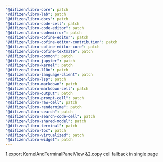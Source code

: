 ```yaml
---
"@difizen/libro-core": patch
"@difizen/libro-lab": patch
"@difizen/libro-docs": patch
"@difizen/libro-code-cell": patch
"@difizen/libro-code-editor": patch
"@difizen/libro-codemirror": patch
"@difizen/libro-cofine-editor": patch
"@difizen/libro-cofine-editor-contribution": patch
"@difizen/libro-cofine-editor-core": patch
"@difizen/libro-cofine-textmate": patch
"@difizen/libro-common": patch
"@difizen/libro-jupyter": patch
"@difizen/libro-kernel": patch
"@difizen/libro-l10n": patch
"@difizen/libro-language-client": patch
"@difizen/libro-lsp": patch
"@difizen/libro-markdown": patch
"@difizen/libro-markdown-cell": patch
"@difizen/libro-output": patch
"@difizen/libro-prompt-cell": patch
"@difizen/libro-raw-cell": patch
"@difizen/libro-rendermime": patch
"@difizen/libro-search": patch
"@difizen/libro-search-code-cell": patch
"@difizen/libro-shared-model": patch
"@difizen/libro-terminal": patch
"@difizen/libro-toc": patch
"@difizen/libro-virtualized": patch
"@difizen/libro-widget": patch
---
```


1.export KernelAndTerminalPanelView &2.copy cell fallback in single page
